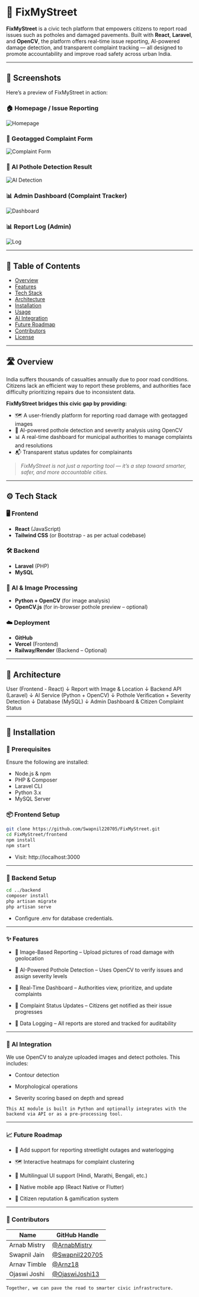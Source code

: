 # 🚧 FixMyStreet

**FixMyStreet** is a civic tech platform that empowers citizens to report road issues such as potholes and damaged pavements. Built with **React**, **Laravel**, and **OpenCV**, the platform offers real-time issue reporting, AI-powered damage detection, and transparent complaint tracking — all designed to promote accountability and improve road safety across urban India.

---

## 📸 Screenshots

Here’s a preview of FixMyStreet in action:

### 🏠 Homepage / Issue Reporting
![Homepage](screenshots/fmshs.png)

### 📍 Geotagged Complaint Form
![Complaint Form](screenshots/fmsissulight.png)

### 🧠 AI Pothole Detection Result
![AI Detection](screenshots/fmsai.jpeg)

### 📊 Admin Dashboard (Complaint Tracker)
![Dashboard](screenshots/fmsadmpanel.png)

### 📊 Report Log (Admin)
![Log](screenshots/fmsadm2.png)


---

## 📌 Table of Contents

- [Overview](#overview)
- [Features](#features)
- [Tech Stack](#tech-stack)
- [Architecture](#architecture)
- [Installation](#installation)
- [Usage](#usage)
- [AI Integration](#ai-integration)
- [Future Roadmap](#future-roadmap)
- [Contributors](#contributors)
- [License](#license)

---

## 🛣️ Overview

India suffers thousands of casualties annually due to poor road conditions. Citizens lack an efficient way to report these problems, and authorities face difficulty prioritizing repairs due to inconsistent data.

**FixMyStreet bridges this civic gap by providing:**

- 🗺️ A user-friendly platform for reporting road damage with geotagged images
- 🧠 AI-powered pothole detection and severity analysis using OpenCV
- 📊 A real-time dashboard for municipal authorities to manage complaints and resolutions
- 📬 Transparent status updates for complainants

> *FixMyStreet is not just a reporting tool — it’s a step toward smarter, safer, and more accountable cities.*

---

## ⚙️ Tech Stack

### 🖥️ Frontend

- **React** (JavaScript)
- **Tailwind CSS** (or Bootstrap - as per actual codebase)

### 🛠️ Backend

- **Laravel** (PHP)
- **MySQL**

### 🧠 AI & Image Processing

- **Python + OpenCV** (for image analysis)
- **OpenCV.js** (for in-browser pothole preview – optional)

### ☁️ Deployment

- **GitHub**
- **Vercel** (Frontend)
- **Railway/Render** (Backend – Optional)

---

## 🧱 Architecture
User (Frontend - React)
          ↓
Report with Image & Location
          ↓
Backend API (Laravel)
          ↓
AI Service (Python + OpenCV)
          ↓
Pothole Verification + Severity Detection
          ↓
Database (MySQL)
          ↓
Admin Dashboard & Citizen Complaint Status


---

## 🚀 Installation

### 🧩 Prerequisites

Ensure the following are installed:
- Node.js & npm
- PHP & Composer
- Laravel CLI
- Python 3.x
- MySQL Server

### 📦 Frontend Setup

```bash
git clone https://github.com/Swapnil220705/FixMyStreet.git
cd FixMyStreet/frontend
npm install
npm start
```
- Visit: http://localhost:3000

---

### 🔧 Backend Setup

```bash
cd ../backend
composer install
php artisan migrate
php artisan serve
```
- Configure .env for database credentials.

---
### ✨ Features
- 📸 Image-Based Reporting – Upload pictures of road damage with geolocation

- 🤖 AI-Powered Pothole Detection – Uses OpenCV to verify issues and assign severity levels

- 📡 Real-Time Dashboard – Authorities view, prioritize, and update complaints

- 📨 Complaint Status Updates – Citizens get notified as their issue progresses

- 🧾 Data Logging – All reports are stored and tracked for auditability

---
### 🧠 AI Integration

We use OpenCV to analyze uploaded images and detect potholes. This includes:

- Contour detection

- Morphological operations

- Severity scoring based on depth and spread

```This AI module is built in Python and optionally integrates with the backend via API or as a pre-processing tool.```

---
### 📈 Future Roadmap

 - 🔦 Add support for reporting streetlight outages and waterlogging

 - 🗺️ Interactive heatmaps for complaint clustering

 - 💬 Multilingual UI support (Hindi, Marathi, Bengali, etc.)

 - 📱 Native mobile app (React Native or Flutter)

 - 🏅 Citizen reputation & gamification system

---
### 🙌 Contributors

| Name         | GitHub Handle                                      |
| ------------ | -------------------------------------------------- |
| Arnab Mistry | [@ArnabMistry](https://github.com/ArnabMistry)     |
| Swapnil Jain | [@Swapnil220705](https://github.com/Swapnil220705) |
| Arnav Timble | [@Arnz18](https://github.com/Arnz18)               |
| Ojaswi Joshi | [@OjaswiJoshi13](https://github.com/OjaswiJoshi13) |

```Together, we can pave the road to smarter civic infrastructure.```
